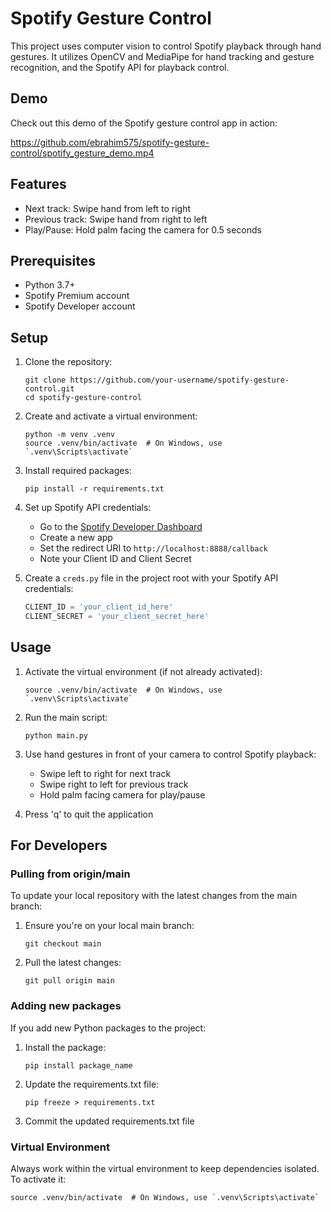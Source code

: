 # Spotify Gesture Control

This project uses computer vision to control Spotify playback through hand gestures. It utilizes OpenCV and MediaPipe for hand tracking and gesture recognition, and the Spotify API for playback control.

## Demo

Check out this demo of the Spotify gesture control app in action:

https://github.com/ebrahim575/spotify-gesture-control/spotify_gesture_demo.mp4

## Features

- Next track: Swipe hand from left to right
- Previous track: Swipe hand from right to left
- Play/Pause: Hold palm facing the camera for 0.5 seconds

## Prerequisites

- Python 3.7+
- Spotify Premium account
- Spotify Developer account

## Setup

1. Clone the repository:
   ```
   git clone https://github.com/your-username/spotify-gesture-control.git
   cd spotify-gesture-control
   ```

2. Create and activate a virtual environment:
   ```
   python -m venv .venv
   source .venv/bin/activate  # On Windows, use `.venv\Scripts\activate`
   ```

3. Install required packages:
   ```
   pip install -r requirements.txt
   ```

4. Set up Spotify API credentials:
   - Go to the [Spotify Developer Dashboard](https://developer.spotify.com/dashboard/)
   - Create a new app
   - Set the redirect URI to `http://localhost:8888/callback`
   - Note your Client ID and Client Secret

5. Create a `creds.py` file in the project root with your Spotify API credentials:
   ```python
   CLIENT_ID = 'your_client_id_here'
   CLIENT_SECRET = 'your_client_secret_here'
   ```

## Usage

1. Activate the virtual environment (if not already activated):
   ```
   source .venv/bin/activate  # On Windows, use `.venv\Scripts\activate`
   ```

2. Run the main script:
   ```
   python main.py
   ```

3. Use hand gestures in front of your camera to control Spotify playback:
   - Swipe left to right for next track
   - Swipe right to left for previous track
   - Hold palm facing camera for play/pause

4. Press 'q' to quit the application

## For Developers

### Pulling from origin/main

To update your local repository with the latest changes from the main branch:

1. Ensure you're on your local main branch:
   ```
   git checkout main
   ```

2. Pull the latest changes:
   ```
   git pull origin main
   ```

### Adding new packages

If you add new Python packages to the project:

1. Install the package:
   ```
   pip install package_name
   ```

2. Update the requirements.txt file:
   ```
   pip freeze > requirements.txt
   ```

3. Commit the updated requirements.txt file

### Virtual Environment

Always work within the virtual environment to keep dependencies isolated. To activate it:

```
source .venv/bin/activate  # On Windows, use `.venv\Scripts\activate`